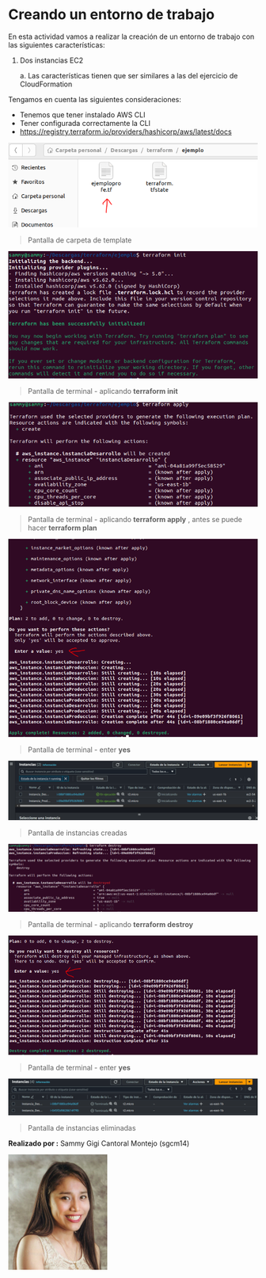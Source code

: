 Creando un entorno de trabajo
=========

En esta actividad vamos a realizar la creación de un entorno de trabajo con las siguientes características:

1. Dos instancias EC2

    a. Las características tienen que ser similares a las del ejercicio de CloudFormation

Tengamos en cuenta las siguientes consideraciones:
- Tenemos que tener instalado AWS CLI
- Tener configurada correctamente la CLI
- https://registry.terraform.io/providers/hashicorp/aws/latest/docs


![](https://raw.githubusercontent.com/sgcm14/0523C02-infraestructura-II/main/Terraform-parteI/instancias/image1.png)
> Pantalla de carpeta de template

![](https://raw.githubusercontent.com/sgcm14/0523C02-infraestructura-II/main/Terraform-parteI/instancias/image2.png)
> Pantalla de terminal - aplicando **terraform init**

![](https://raw.githubusercontent.com/sgcm14/0523C02-infraestructura-II/main/Terraform-parteI/instancias/image3.png)
> Pantalla de terminal - aplicando **terraform apply** , antes se puede hacer **terraform plan**

![](https://raw.githubusercontent.com/sgcm14/0523C02-infraestructura-II/main/Terraform-parteI/instancias/image4.png)
> Pantalla de terminal - enter **yes**

![](https://raw.githubusercontent.com/sgcm14/0523C02-infraestructura-II/main/Terraform-parteI/instancias/image5.png)
> Pantalla de instancias creadas

![](https://raw.githubusercontent.com/sgcm14/0523C02-infraestructura-II/main/Terraform-parteI/instancias/image6.png)
> Pantalla de terminal - aplicando **terraform destroy**

![](https://raw.githubusercontent.com/sgcm14/0523C02-infraestructura-II/main/Terraform-parteI/instancias/image7.png)
> Pantalla de terminal - enter **yes**

![](https://raw.githubusercontent.com/sgcm14/0523C02-infraestructura-II/main/Terraform-parteI/instancias/image8.png)
> Pantalla de instancias eliminadas


**Realizado por :** Sammy Gigi Cantoral Montejo (sgcm14)

<img src ="https://raw.githubusercontent.com/sgcm14/sgcm14/main/sammy.jpg" width="200">